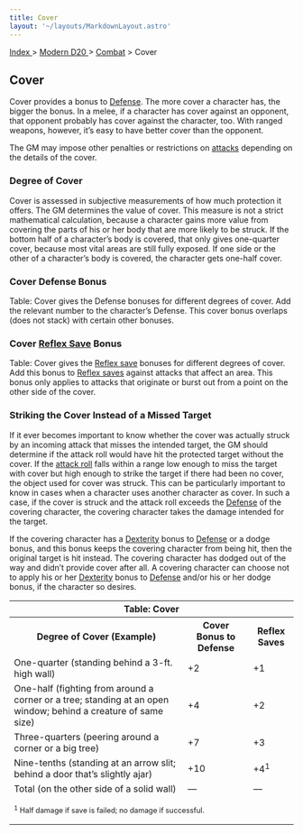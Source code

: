 ```yaml
---
title: Cover
layout: '~/layouts/MarkdownLayout.astro'
---
```


[ Index ](/) > [ Modern D20 ](/modern.d20.srd) > [Combat](/modern.d20.srd/combat) > Cover

## Cover

Cover provides a bonus to [Defense](/modern.d20.srd/combat/cover). The more
cover a character has, the bigger the bonus. In a melee, if a character has
cover against an opponent, that opponent probably has cover against the
character, too. With ranged weapons, however, it’s easy to have better cover
than the opponent.

The GM may impose other penalties or restrictions on
[attacks](/modern.d20.srd/combat/attack.actions) depending on the details of
the cover.

### Degree of Cover

Cover is assessed in subjective measurements of how much protection it offers.
The GM determines the value of cover. This measure is not a strict
mathematical calculation, because a character gains more value from covering
the parts of his or her body that are more likely to be struck. If the bottom
half of a character’s body is covered, that only gives one-quarter cover,
because most vital areas are still fully exposed. If one side or the other of
a character’s body is covered, the character gets one-half cover.

### Cover Defense Bonus

Table: Cover gives the Defense bonuses for different degrees of cover. Add the
relevant number to the character’s Defense. This cover bonus overlaps (does
not stack) with certain other bonuses.

### Cover [Reflex Save](/modern.d20.srd/basics/saving.throws) Bonus

Table: Cover gives the [Reflex save](/modern.d20.srd/basics/saving.throws)
bonuses for different degrees of cover. Add this bonus to [Reflex saves](/modern.d20.srd/basics/saving.throws) against attacks that affect an
area. This bonus only applies to attacks that originate or burst out from a
point on the other side of the cover.

### Striking the Cover Instead of a Missed Target

If it ever becomes important to know whether the cover was actually struck by
an incoming attack that misses the intended target, the GM should determine if
the attack roll would have hit the protected target without the cover. If the
[attack roll](/modern.d20.srd/combat/attack.roll) falls within a range low
enough to miss the target with cover but high enough to strike the target if
there had been no cover, the object used for cover was struck. This can be
particularly important to know in cases when a character uses another
character as cover. In such a case, if the cover is struck and the attack roll
exceeds the [Defense](/modern.d20.srd/combat/defense) of the covering
character, the covering character takes the damage intended for the target.

If the covering character has a
[Dexterity](/modern.d20.srd/basics/ability.scores) bonus to
[Defense](/modern.d20.srd/combat/defense) or a dodge bonus, and this bonus
keeps the covering character from being hit, then the original target is hit
instead. The covering character has dodged out of the way and didn’t provide
cover after all. A covering character can choose not to apply his or her
[Dexterity](/modern.d20.srd/basics/ability.scores) bonus to
[Defense](/modern.d20.srd/basics/ability.scores) and/or his or her dodge
bonus, if the character so desires.


<table><tr><th colspan="3"> Table: Cover</th></tr> <tr><th> Degree of Cover (Example)</th><th> Cover Bonus to Defense</th><th> Reflex Saves </th></tr> <tr><td> One-quarter (standing behind a 3-ft. high wall)</td><td> +2</td><td> +1 </td></tr> <tr class="shaded"><td> One-half (fighting from around a corner or a tree; standing at an open window; behind a creature of same size)</td><td> +4</td><td> +2 </td></tr> <tr><td>Three-quarters (peering around a corner or a big tree)</td><td> +7</td><td> +3 </td></tr> <tr class="shaded"><td>Nine-tenths (standing at an arrow slit; behind a door that’s slightly ajar)</td><td> +10</td><td> +4<sup>1</sup> </td></tr> <tr><td>Total (on the other side of a solid wall)</td><td> —</td><td> — </td></tr> <tr><td colspan="3"><p style="text-align: left; font-size: .8em"><sup>1</sup> Half damage if save is failed; no damage if successful.</p> </td></tr></table>


